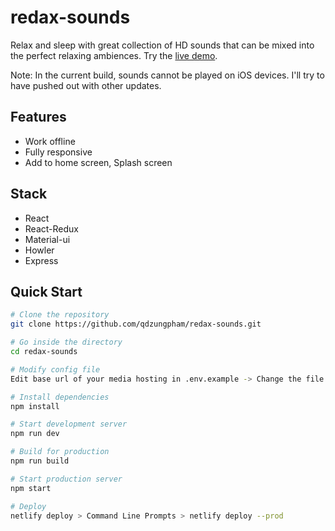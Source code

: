 # redax-sounds

Relax and sleep with great collection of HD sounds that can be mixed into the perfect relaxing ambiences. Try the [live demo](https://qdzungpham.com/redaxsounds/).

Note: In the current build, sounds cannot be played on iOS devices. I'll try to have pushed out with other updates.

## Features

- Work offline
- Fully responsive
- Add to home screen, Splash screen

## Stack

- React
- React-Redux
- Material-ui
- Howler
- Express

## Quick Start

```bash
# Clone the repository
git clone https://github.com/qdzungpham/redax-sounds.git

# Go inside the directory
cd redax-sounds

# Modify config file
Edit base url of your media hosting in .env.example -> Change the file name to .env

# Install dependencies
npm install

# Start development server
npm run dev

# Build for production
npm run build

# Start production server
npm start

# Deploy
netlify deploy > Command Line Prompts > netlify deploy --prod

```
